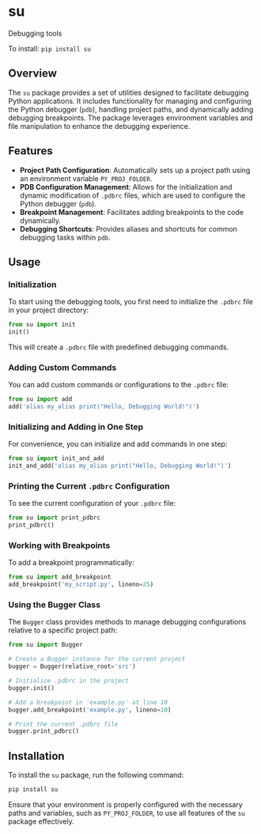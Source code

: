 # su
Debugging tools

To install:	```pip install su```

## Overview

The `su` package provides a set of utilities designed to facilitate debugging Python applications. It includes functionality for managing and configuring the Python debugger (`pdb`), handling project paths, and dynamically adding debugging breakpoints. The package leverages environment variables and file manipulation to enhance the debugging experience.

## Features

- **Project Path Configuration**: Automatically sets up a project path using an environment variable `PY_PROJ_FOLDER`.
- **PDB Configuration Management**: Allows for the initialization and dynamic modification of `.pdbrc` files, which are used to configure the Python debugger (`pdb`).
- **Breakpoint Management**: Facilitates adding breakpoints to the code dynamically.
- **Debugging Shortcuts**: Provides aliases and shortcuts for common debugging tasks within `pdb`.

## Usage

### Initialization

To start using the debugging tools, you first need to initialize the `.pdbrc` file in your project directory:

```python
from su import init
init()
```

This will create a `.pdbrc` file with predefined debugging commands.

### Adding Custom Commands

You can add custom commands or configurations to the `.pdbrc` file:

```python
from su import add
add('alias my_alias print("Hello, Debugging World!")')
```

### Initializing and Adding in One Step

For convenience, you can initialize and add commands in one step:

```python
from su import init_and_add
init_and_add('alias my_alias print("Hello, Debugging World!")')
```

### Printing the Current `.pdbrc` Configuration

To see the current configuration of your `.pdbrc` file:

```python
from su import print_pdbrc
print_pdbrc()
```

### Working with Breakpoints

To add a breakpoint programmatically:

```python
from su import add_breakpoint
add_breakpoint('my_script.py', lineno=25)
```

### Using the Bugger Class

The `Bugger` class provides methods to manage debugging configurations relative to a specific project path:

```python
from su import Bugger

# Create a Bugger instance for the current project
bugger = Bugger(relative_root='src')

# Initialize .pdbrc in the project
bugger.init()

# Add a breakpoint in 'example.py' at line 10
bugger.add_breakpoint('example.py', lineno=10)

# Print the current .pdbrc file
bugger.print_pdbrc()
```

## Installation

To install the `su` package, run the following command:

```bash
pip install su
```

Ensure that your environment is properly configured with the necessary paths and variables, such as `PY_PROJ_FOLDER`, to use all features of the `su` package effectively.